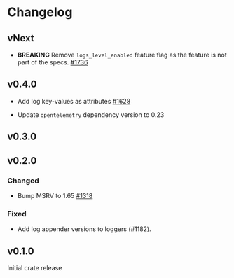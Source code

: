 # Changelog

## vNext

- **BREAKING** Remove `logs_level_enabled` feature flag as the feature is not part of the specs. [#1736](https://github.com/open-telemetry/opentelemetry-rust/pull/1736/files)

## v0.4.0

- Add log key-values as attributes [#1628](https://github.com/open-telemetry/opentelemetry-rust/pull/1628)

- Update `opentelemetry` dependency version to 0.23

## v0.3.0

## v0.2.0

### Changed

- Bump MSRV to 1.65 [#1318](https://github.com/open-telemetry/opentelemetry-rust/pull/1318)

### Fixed

- Add log appender versions to loggers (#1182).

## v0.1.0

Initial crate release
